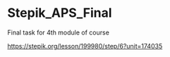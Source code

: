 # Stepik_APS_Final
 Final task for 4th module of course

https://stepik.org/lesson/199980/step/6?unit=174035
